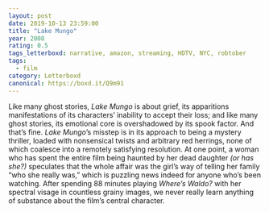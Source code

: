 ```yaml
---
layout: post 
date: 2019-10-13 23:59:00
title: "Lake Mungo"
year: 2008
rating: 0.5
tags_letterboxd: narrative, amazon, streaming, HDTV, NYC, robtober
tags:
  - film
category: Letterboxd
canonical: https://boxd.it/Q9m91
---
```


Like many ghost stories, <cite>Lake Mungo</cite> is about grief, its apparitions manifestations of its characters’ inability to accept their loss; and like many ghost stories, its emotional core is overshadowed by its spook factor. And that’s fine. <cite>Lake Mungo</cite>’s misstep is in its approach to being a mystery thriller, loaded with nonsensical twists and arbitrary red herrings, none of which coalesce into a remotely satisfying resolution. At one point, a woman who has spent the entire film being haunted by her dead daughter<cite> (or has she?) </cite>speculates that the whole affair was the girl’s way of telling her family “who she really was,” which is puzzling news indeed for anyone who’s been watching. After spending 88 minutes playing <cite>Where’s Waldo?</cite> with her spectral visage in countless grainy images, we never really learn anything of substance about the film’s central character.